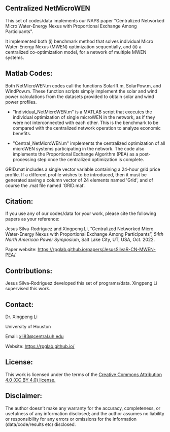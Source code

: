 ## Centralized NetMicroWEN
This set of codes/data implements our NAPS paper "Centralized Networked Micro Water-Energy Nexus with Proportional Exchange Among Participants". 

It implemented both (i) benchmark method that solves individual Micro Water-Energy Nexus (MWEN) optimization sequentially, and (ii) a centralized co-optimization model, for a network of multiple MWEN systems.


## Matlab Codes:
Both NetMicroWEN.m codes call the functions SolarIR.m, SolarPow.m, and WindPow.m. These function scripts simply implement the solar and wind power calculations from the datasets provided to obtain solar and wind power profiles.

* "Individual_NetMicroWEN.m" is a MATLAB script that executes the individual optimization of single microWEN in the network, as if they were not interconnected with each other. This is the benchmark to be compared with the centralized network operation to analyze economic benefits.

* "Central_NetMicroWEN.m" implements the centralized optimization of all microWEN systems participating in the network. The code also implements the Proportional Exchange Algorithm (PEA) as a post-processing step once the centralized optimization is complete.

GRID.mat includes a single vector variable containing a 24-hour grid price profile. If a different profile wishes to be introduced, then it must be generated saving a column vector of 24 elements named 'Grid', and of course the .mat file named 'GRID.mat'.


## Citation:
If you use any of our codes/data for your work, please cite the following papers as your reference:

Jesus Silva-Rodriguez and Xingpeng Li, “Centralized Networked Micro Water-Energy Nexus with Proportional Exchange Among Participants”, *54th North American Power Symposium*, Salt Lake City, UT, USA, Oct. 2022.

Paper website: https://rpglab.github.io/papers/JesusSilvaR-CN-MWEN-PEA/


## Contributions:
Jesus Silva-Rodriguez developed this set of programs/data. Xingpeng Li supervised this work.


## Contact:
Dr. Xingpeng Li

University of Houston

Email: xli83@central.uh.edu

Website: https://rpglab.github.io/


## License:
This work is licensed under the terms of the <a class="off" href="https://creativecommons.org/licenses/by/4.0/"  target="_blank">Creative Commons Attribution 4.0 (CC BY 4.0) license.</a>


## Disclaimer:
The author doesn’t make any warranty for the accuracy, completeness, or usefulness of any information disclosed; and the author assumes no liability or responsibility for any errors or omissions for the information (data/code/results etc) disclosed.
